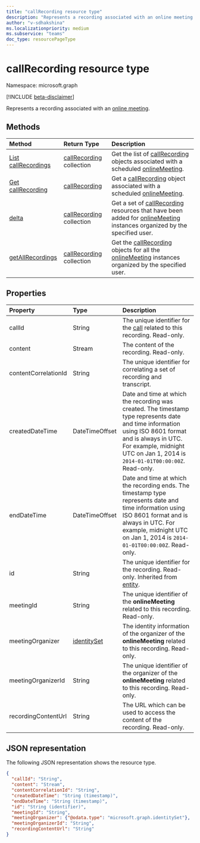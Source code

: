 ```yaml
---
title: "callRecording resource type"
description: "Represents a recording associated with an online meeting."
author: "v-sdhakshina"
ms.localizationpriority: medium
ms.subservice: "teams"
doc_type: resourcePageType
---
```


# callRecording resource type

Namespace: microsoft.graph

[!INCLUDE [beta-disclaimer](../../includes/beta-disclaimer.md)]

Represents a recording associated with an [online meeting](onlinemeeting.md).

## Methods

|  Method       |  Return Type  | Description|
|:---------------|:--------|:----------|
|[List callRecordings](../api/onlinemeeting-list-recordings.md) | [callRecording](callrecording.md) collection | Get the list of [callRecording](../resources/callrecording.md) objects associated with a scheduled [onlineMeeting](../resources/onlinemeeting.md).|
|[Get callRecording](../api/callrecording-get.md) | [callRecording](callrecording.md) | Get a [callRecording](../resources/callrecording.md) object associated with a scheduled [onlineMeeting](../resources/onlinemeeting.md).|
|[delta](../api/callrecording-delta.md) | [callRecording](callrecording.md) collection | Get a set of [callRecording](../resources/callrecording.md) resources that have been added for [onlineMeeting](../resources/onlinemeeting.md) instances organized by the specified user.|
|[getAllRecordings](../api/onlinemeeting-getallrecordings.md) | [callRecording](callrecording.md) collection | Get the [callRecording](../resources/callrecording.md) objects for all the [onlineMeeting](../resources/onlinemeeting.md) instances organized by the specified user.|
 
## Properties

| Property   | Type |Description|
|:---------------|:--------|:----------|
| callId | String | The unique identifier for the [call](call.md) related to this recording. Read-only.|
| content | Stream | The content of the recording. Read-only.|
| contentCorrelationId | String | The unique identifier for correlating a set of recording and transcript.|
| createdDateTime | DateTimeOffset |  Date and time at which the recording was created. The timestamp type represents date and time information using ISO 8601 format and is always in UTC. For example, midnight UTC on Jan 1, 2014 is `2014-01-01T00:00:00Z`. Read-only.|
| endDateTime | DateTimeOffset |  Date and time at which the recording ends. The timestamp type represents date and time information using ISO 8601 format and is always in UTC. For example, midnight UTC on Jan 1, 2014 is `2014-01-01T00:00:00Z`. Read-only.|
| id | String | The unique identifier for the recording. Read-only. Inherited from [entity](../resources/entity.md).|
| meetingId | String | The unique identifier of the **onlineMeeting** related to this recording. Read-only.|
| meetingOrganizer|  [identitySet](identityset.md)| The identity information of the organizer of the **onlineMeeting** related to this recording. Read-only.|
| meetingOrganizerId| String| The unique identifier of the organizer of the **onlineMeeting** related to this recording. Read-only.|
| recordingContentUrl| String| The URL which can be used to access the content of the recording. Read-only.|

## JSON representation

The following JSON representation shows the resource type.

<!--{
  "blockType": "resource",
  "optionalProperties": [],
  "keyProperty": "id",
  "baseType": "microsoft.graph.entity",
  "@odata.type": "microsoft.graph.callRecording"
}-->

```json
{
  "callId": "String",
  "content": "Stream",
  "contentCorrelationId": "String",
  "createdDateTime": "String (timestamp)",
  "endDateTime": "String (timestamp)",
  "id": "String (identifier)",
  "meetingId": "String",
  "meetingOrganizer": {"@odata.type": "microsoft.graph.identitySet"},
  "meetingOrganizerId": "String",
  "recordingContentUrl": "String"
}
```
